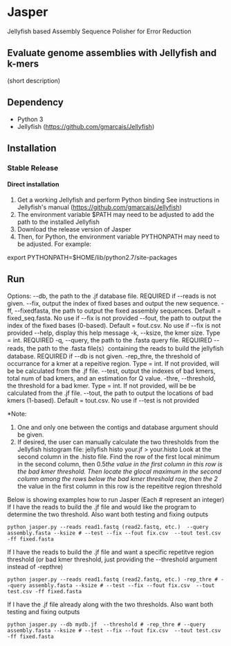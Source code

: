 # Jasper

Jellyfish based Assembly Sequence Polisher for Error Reduction
## Evaluate genome assemblies with Jellyfish and k-mers

(short description) 

## Dependency
* Python 3
* Jellyfish (https://github.com/gmarcais/Jellyfish)



## Installation

### Stable Release

#### Direct installation 
1. Get a working Jellyfish and perform Python binding
See instructions in Jellyfish's manual (https://github.com/gmarcais/Jellyfish)
2. The environment variable $PATH may need to be adjusted to add the path to the installed Jellyfish
3. Download the release version of Jasper
4. Then, for Python, the environment variable PYTHONPATH may need to be adjusted. For example:

export PYTHONPATH=$HOME/lib/python2.7/site-packages



## Run
Options:
  --db, the path to the .jf  database file. REQUIRED if --reads is not given.
  --fix, output the index of fixed bases and output the new sequence.
  -ff, --fixedfasta, the path to output the fixed assembly sequences. Default = fixed_seq.fasta. No use if --fix is not provided
  --fout, the path to output the index of the fixed bases (0-based). Default = fout.csv. No use if --fix is not provided
  --help,	display this help message
  -k, --ksize, the kmer size. Type = int. REQUIRED
  -q, --query, the path to the .fasta query file. REQUIRED
  --reads, the path to the .fasta file(s）containing the reads to build the jellyfish database. REQUIRED if --db is not given.
  -rep_thre, the threshold  of occurrance for a kmer at a repeitive region. Type = int. If not provided, will be be calculated from the .jf file.
  --test, output the indexes of bad kmers, total num of bad kmers, and an estimation for Q value.
  -thre, --threshold, the threshold for a bad kmer. Type = int. If not provided, will be be calculated from the .jf file.
  --tout, the path to output the locations of bad kmers (1-based). Default = tout.csv. No use if --test is not provided

*Note: 
1. One and only one between the contigs and database argument should be given.
2. If desired, the user can manually calculate the two thresholds from the Jellyfish histogram file:
jellyfish histo your.jf > your.histo
Look at the second column in the .histo file. Find the row of the first local minimum in the second column, then 0.5*the value in the first column in this row is the bad kmer threshold. 
Then locate the glocal maximum in the second column among the rows below the bad kmer threshold row, then the 2* the value in the first column in this row is the repeititve region threshold 

Below is showing examples how to run Jasper (Each # represent an integer)
If I have the reads to build the .jf file and would like the program to determine the two threshold. Also want both testing and fixing outputs
```shell
python jasper.py --reads read1.fastq (read2.fastq, etc.)  --query assembly.fasta --ksize # --test --fix --fout fix.csv  --tout test.csv -ff fixed.fasta
```
If I have the reads to build the .jf file and want a specific repetitve region threshold (or bad kmer threshold, just providing the --threshold argument instead of -repthre)
```shell
python jasper.py --reads read1.fastq (read2.fastq, etc.) -rep_thre # --query assembly.fasta --ksize # --test --fix --fout fix.csv  --tout test.csv -ff fixed.fasta
```
If I have the .jf file already along with the two thresholds. Also want both testing and fixing outputs
```shell
python jasper.py --db mydb.jf  --threshold # -rep_thre # --query assembly.fasta --ksize # --test --fix --fout fix.csv  --tout test.csv -ff fixed.fasta 
```
